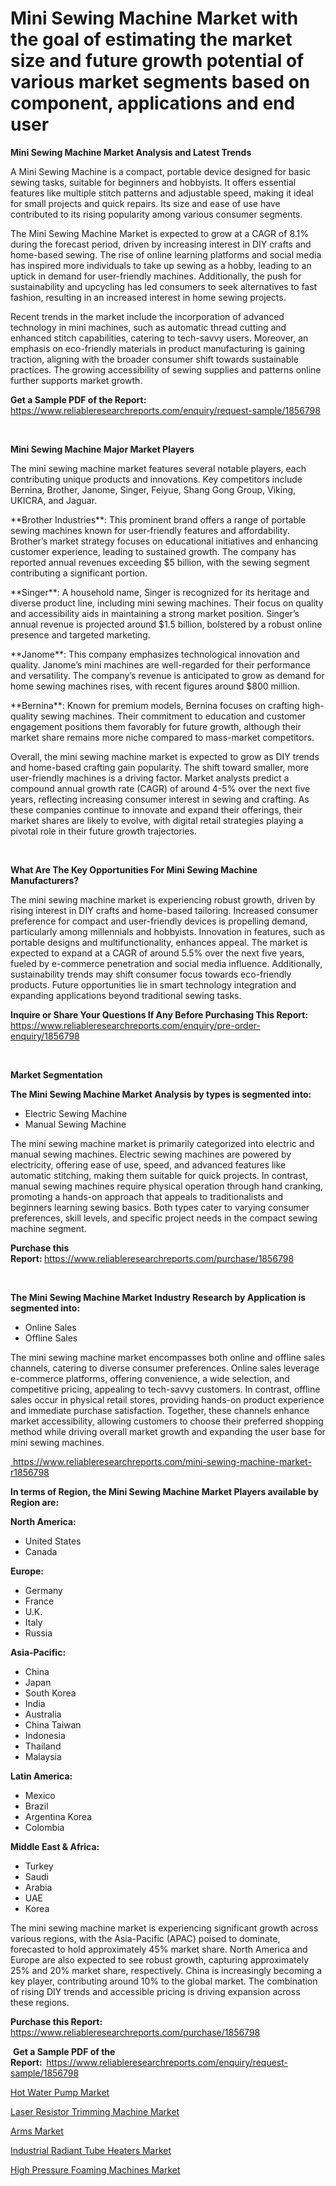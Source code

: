 <p><h1>Mini Sewing Machine Market with the goal of estimating the market size and future growth potential of various market segments based on component, applications and end user</h1></p><p><strong>Mini Sewing Machine Market Analysis and Latest Trends</strong></p>
<p><p>A Mini Sewing Machine is a compact, portable device designed for basic sewing tasks, suitable for beginners and hobbyists. It offers essential features like multiple stitch patterns and adjustable speed, making it ideal for small projects and quick repairs. Its size and ease of use have contributed to its rising popularity among various consumer segments.</p><p>The Mini Sewing Machine Market is expected to grow at a CAGR of 8.1% during the forecast period, driven by increasing interest in DIY crafts and home-based sewing. The rise of online learning platforms and social media has inspired more individuals to take up sewing as a hobby, leading to an uptick in demand for user-friendly machines. Additionally, the push for sustainability and upcycling has led consumers to seek alternatives to fast fashion, resulting in an increased interest in home sewing projects.</p><p>Recent trends in the market include the incorporation of advanced technology in mini machines, such as automatic thread cutting and enhanced stitch capabilities, catering to tech-savvy users. Moreover, an emphasis on eco-friendly materials in product manufacturing is gaining traction, aligning with the broader consumer shift towards sustainable practices. The growing accessibility of sewing supplies and patterns online further supports market growth.</p></p>
<p><strong>Get a Sample PDF of the Report:&nbsp;</strong> <a href="https://www.reliableresearchreports.com/enquiry/request-sample/1856798?utm_campaign=28&utm_medium=2&utm_source=Github&utm_content=ia&utm_term=19022025&utm_id=mini-sewing-machine">https://www.reliableresearchreports.com/enquiry/request-sample/1856798</a></p>
<p>&nbsp;</p>
<p><strong>Mini Sewing Machine Major Market Players</strong></p>
<p><p>The mini sewing machine market features several notable players, each contributing unique products and innovations. Key competitors include Bernina, Brother, Janome, Singer, Feiyue, Shang Gong Group, Viking, UKICRA, and Jaguar.</p><p>**Brother Industries**: This prominent brand offers a range of portable sewing machines known for user-friendly features and affordability. Brother’s market strategy focuses on educational initiatives and enhancing customer experience, leading to sustained growth. The company has reported annual revenues exceeding $5 billion, with the sewing segment contributing a significant portion.</p><p>**Singer**: A household name, Singer is recognized for its heritage and diverse product line, including mini sewing machines. Their focus on quality and accessibility aids in maintaining a strong market position. Singer’s annual revenue is projected around $1.5 billion, bolstered by a robust online presence and targeted marketing.</p><p>**Janome**: This company emphasizes technological innovation and quality. Janome’s mini machines are well-regarded for their performance and versatility. The company’s revenue is anticipated to grow as demand for home sewing machines rises, with recent figures around $800 million.</p><p>**Bernina**: Known for premium models, Bernina focuses on crafting high-quality sewing machines. Their commitment to education and customer engagement positions them favorably for future growth, although their market share remains more niche compared to mass-market competitors.</p><p>Overall, the mini sewing machine market is expected to grow as DIY trends and home-based crafting gain popularity. The shift toward smaller, more user-friendly machines is a driving factor. Market analysts predict a compound annual growth rate (CAGR) of around 4-5% over the next five years, reflecting increasing consumer interest in sewing and crafting. As these companies continue to innovate and expand their offerings, their market shares are likely to evolve, with digital retail strategies playing a pivotal role in their future growth trajectories.</p></p>
<p>&nbsp;</p>
<p><strong>What Are The Key Opportunities For Mini Sewing Machine Manufacturers?</strong></p>
<p><p>The mini sewing machine market is experiencing robust growth, driven by rising interest in DIY crafts and home-based tailoring. Increased consumer preference for compact and user-friendly devices is propelling demand, particularly among millennials and hobbyists. Innovation in features, such as portable designs and multifunctionality, enhances appeal. The market is expected to expand at a CAGR of around 5.5% over the next five years, fueled by e-commerce penetration and social media influence. Additionally, sustainability trends may shift consumer focus towards eco-friendly products. Future opportunities lie in smart technology integration and expanding applications beyond traditional sewing tasks.</p></p>
<p><strong>Inquire or Share Your Questions If Any Before Purchasing This Report:</strong> <a href="https://www.reliableresearchreports.com/enquiry/pre-order-enquiry/1856798?utm_campaign=28&utm_medium=2&utm_source=Github&utm_content=ia&utm_term=19022025&utm_id=mini-sewing-machine">https://www.reliableresearchreports.com/enquiry/pre-order-enquiry/1856798</a></p>
<p>&nbsp;</p>
<p><strong>Market Segmentation</strong></p>
<p><strong>The Mini Sewing Machine Market Analysis by types is segmented into:</strong></p>
<p><ul><li>Electric Sewing Machine</li><li>Manual Sewing Machine</li></ul></p>
<p><p>The mini sewing machine market is primarily categorized into electric and manual sewing machines. Electric sewing machines are powered by electricity, offering ease of use, speed, and advanced features like automatic stitching, making them suitable for quick projects. In contrast, manual sewing machines require physical operation through hand cranking, promoting a hands-on approach that appeals to traditionalists and beginners learning sewing basics. Both types cater to varying consumer preferences, skill levels, and specific project needs in the compact sewing machine segment.</p></p>
<p><strong>Purchase this Report:&nbsp;</strong><a href="https://www.reliableresearchreports.com/purchase/1856798?utm_campaign=28&utm_medium=2&utm_source=Github&utm_content=ia&utm_term=19022025&utm_id=mini-sewing-machine">https://www.reliableresearchreports.com/purchase/1856798</a></p>
<p>&nbsp;</p>
<p><strong>The Mini Sewing Machine Market Industry Research by Application is segmented into:</strong></p>
<p><ul><li>Online Sales</li><li>Offline Sales</li></ul></p>
<p><p>The mini sewing machine market encompasses both online and offline sales channels, catering to diverse consumer preferences. Online sales leverage e-commerce platforms, offering convenience, a wide selection, and competitive pricing, appealing to tech-savvy customers. In contrast, offline sales occur in physical retail stores, providing hands-on product experience and immediate purchase satisfaction. Together, these channels enhance market accessibility, allowing customers to choose their preferred shopping method while driving overall market growth and expanding the user base for mini sewing machines.</p></p>
<p><a href="https://www.reliableresearchreports.com/mini-sewing-machine-market-r1856798?utm_campaign=28&utm_medium=2&utm_source=Github&utm_content=ia&utm_term=19022025&utm_id=mini-sewing-machine">&nbsp;https://www.reliableresearchreports.com/mini-sewing-machine-market-r1856798</a></p>
<p><strong>In terms of Region, the Mini Sewing Machine Market Players available by Region are:</strong></p>
<p>
    <p> <strong> North America: </strong>
        <ul>
            <li>United States</li>
            <li>Canada</li>
        </ul>
        </p> 
    <p> <strong> Europe: </strong>
        <ul>
            <li>Germany</li>
            <li>France</li>
            <li>U.K.</li>
            <li>Italy</li>
            <li>Russia</li>
        </ul>
        </p> 
    <p> <strong> Asia-Pacific: </strong>
        <ul>
            <li>China</li>
            <li>Japan</li>
            <li>South Korea</li>
            <li>India</li>
            <li>Australia</li>
            <li>China Taiwan</li>
            <li>Indonesia</li>
            <li>Thailand</li>
            <li>Malaysia</li>
        </ul>
        </p> 
    <p> <strong> Latin America: </strong>
        <ul>
            <li>Mexico</li>
            <li>Brazil</li>
            <li>Argentina Korea</li>
            <li>Colombia</li>
        </ul>
        </p> 
    <p> <strong> Middle East & Africa: </strong>
        <ul>
            <li>Turkey</li>
            <li>Saudi</li>
            <li>Arabia</li>
            <li>UAE</li>
            <li>Korea</li>
        </ul>
    </p>
    </p>
<p><p>The mini sewing machine market is experiencing significant growth across various regions, with the Asia-Pacific (APAC) poised to dominate, forecasted to hold approximately 45% market share. North America and Europe are also expected to see robust growth, capturing approximately 25% and 20% market share, respectively. China is increasingly becoming a key player, contributing around 10% to the global market. The combination of rising DIY trends and accessible pricing is driving expansion across these regions.</p></p>
<p><strong>Purchase this Report: </strong><a href="https://www.reliableresearchreports.com/purchase/1856798?utm_campaign=28&utm_medium=2&utm_source=Github&utm_content=ia&utm_term=19022025&utm_id=mini-sewing-machine">https://www.reliableresearchreports.com/purchase/1856798</a></p>
<p>&nbsp;<strong>Get a Sample PDF of the Report:&nbsp;&nbsp;</strong><a href="https://www.reliableresearchreports.com/enquiry/request-sample/1856798?utm_campaign=28&utm_medium=2&utm_source=Github&utm_content=ia&utm_term=19022025&utm_id=mini-sewing-machine">https://www.reliableresearchreports.com/enquiry/request-sample/1856798</a></p>
<p><strong></strong></p>
<p><p><a href="https://github.com/remasgyebixi/Market-Research-Report-List-1/blob/main/hot-water-pump-market.md?utm_campaign=28&utm_medium=2&utm_source=Github&utm_content=ia&utm_term=19022025&utm_id=mini-sewing-machine">Hot Water Pump Market</a></p><p><a href="https://github.com/dibesnayee/Market-Research-Report-List-1/blob/main/laser-resistor-trimming-machine-market.md?utm_campaign=28&utm_medium=2&utm_source=Github&utm_content=ia&utm_term=19022025&utm_id=mini-sewing-machine">Laser Resistor Trimming Machine Market</a></p><p><a href="https://github.com/vassihucz/Market-Research-Report-List-1/blob/main/arms-market.md?utm_campaign=28&utm_medium=2&utm_source=Github&utm_content=ia&utm_term=19022025&utm_id=mini-sewing-machine">Arms Market</a></p><p><a href="https://github.com/rotencohen7j/Market-Research-Report-List-1/blob/main/industrial-radiant-tube-heaters-market.md?utm_campaign=28&utm_medium=2&utm_source=Github&utm_content=ia&utm_term=19022025&utm_id=mini-sewing-machine">Industrial Radiant Tube Heaters Market</a></p><p><a href="https://github.com/denbelnmer50/Market-Research-Report-List-1/blob/main/high-pressure-foaming-machines-market.md?utm_campaign=28&utm_medium=2&utm_source=Github&utm_content=ia&utm_term=19022025&utm_id=mini-sewing-machine">High Pressure Foaming Machines Market</a></p></p>